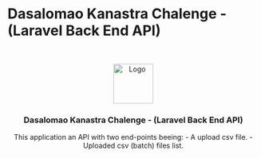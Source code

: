 # Dasalomao Kanastra Chalenge - (Laravel Back End API)

<!-- PROJECT -->
<br />
<p align="center">

  <img src="https://avatars.githubusercontent.com/u/96804932?s=200&v=4" alt="Logo" width="80" height="80">

  <h3 align="center">Dasalomao Kanastra Chalenge - (Laravel Back End API)</h3>

  <p align="center">
     This application an API with two end-points beeing:
        - A upload csv file.
        - Uploaded csv (batch) files list.
    <br />
  </p>
</p>
